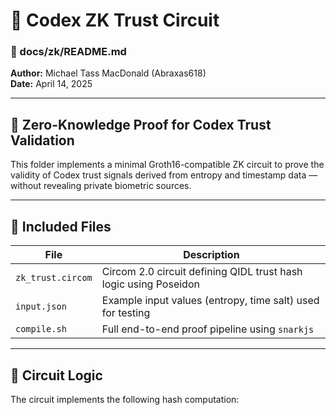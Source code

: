 
# 🧪 Codex ZK Trust Circuit  
### 📍 docs/zk/README.md  
**Author:** Michael Tass MacDonald (Abraxas618)  
**Date:** April 14, 2025  

---

## 🔐 Zero-Knowledge Proof for Codex Trust Validation  
This folder implements a minimal Groth16-compatible ZK circuit to prove the validity of Codex trust signals derived from entropy and timestamp data — without revealing private biometric sources.

---

## 📁 Included Files  

| File | Description |
|------|-------------|
| `zk_trust.circom` | Circom 2.0 circuit defining QIDL trust hash logic using Poseidon |
| `input.json`      | Example input values (entropy, time salt) used for testing |
| `compile.sh`      | Full end-to-end proof pipeline using `snarkjs` |

---

## 🧮 Circuit Logic  

The circuit implements the following hash computation:


